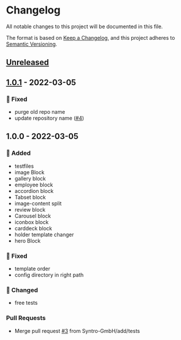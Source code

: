 # Changelog
All notable changes to this project will be documented in this file.

The format is based on [Keep a Changelog](https://keepachangelog.com/en/1.0.0/),
and this project adheres to [Semantic Versioning](https://semver.org/spec/v2.0.0.html).

<a name="unreleased"></a>
## [Unreleased]


<a name="1.0.1"></a>
## [1.0.1] - 2022-03-05
### 🐞 Fixed
- purge old repo name
- update repository name ([#4](https://github.com/syntro-opensource/silvershare/issues/4))


<a name="1.0.0"></a>
## 1.0.0 - 2022-03-05
### 🍰 Added
- testfiles
- image Block
- gallery block
- employee block
- accordion block
- Tabset block
- image-content split
- review block
- Carousel block
- iconbox block
- carddeck block
- holder template changer
- hero Block

### 🐞 Fixed
- template order
- config directory in right path

### 🔧 Changed
- free tests

### Pull Requests
- Merge pull request [#3](https://github.com/syntro-opensource/silvershare/issues/3) from Syntro-GmbH/add/tests


[Unreleased]: https://github.com/syntro-opensource/silvershare/compare/1.0.1...HEAD
[1.0.1]: https://github.com/syntro-opensource/silvershare/compare/1.0.0...1.0.1
